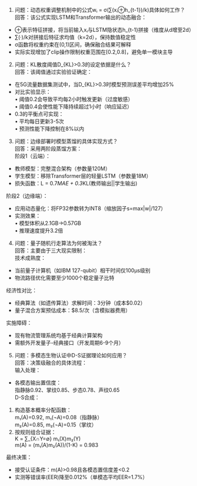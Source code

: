 1) 问题：动态权重调整机制中的公式wᵢ = σ(∑(xᵢ⊕h_{t-1})/k)具体如何工作？  
回答：该公式实现LSTM和Transformer输出的动态融合：  
- ⊕表示特征拼接，将当前输入xᵢ与LSTM隐状态h_{t-1}拼接（维度从d增至2d）  
- ∑(·)/k对拼接后特征求均值（k=2d），保持数值稳定性  
- σ函数将权重约束在(0,1)区间，确保融合结果可解释  
- 实际实现增加了clip操作限制权重范围在[0.2,0.8]，避免单一模块主导  

2) 问题：KL散度阈值D_{KL}>0.3的设定依据是什么？  
回答：该阈值通过实验验证确定：  
- 在5G流量数据集测试中，当D_{KL}>0.3时模型预测误差平均增加25%  
- 对比实验显示：  
  • 阈值0.2会导致平均每2小时触发更新（过度敏感）  
  • 阈值0.4会使性能下降持续超过1小时（响应延迟）  
- 0.3的平衡点可实现：  
  • 平均每日更新3-5次  
  • 预测性能下降控制在8%以内  

3) 问题：边缘部署时模型蒸馏的具体实现方式？  
回答：采用两阶段蒸馏方案：  
阶段1（云端）：  
- 教师模型：完整混合架构（参数量120M）  
- 学生模型：移除Transformer层的轻量LSTM（参数量18M）  
- 损失函数：L = 0.7*MAE + 0.3*KL(教师输出||学生输出)  

阶段2（边缘端）：  
- 应用动态量化：将FP32参数转为INT8（缩放因子s=max|w|/127）  
- 实测效果：  
  • 模型体积从2.1GB→0.57GB  
  • 推理速度提升3.2倍  

4) 问题：量子随机行走算法为何被淘汰？  
回答：主要由于三大现实限制：  
技术成熟度：  
- 当前量子计算机（如IBM 127-qubit）相干时间仅100μs级别  
- 物流路径优化需要至少1000个稳定量子比特  

经济性对比：  
- 经典算法（如遗传算法）求解时间：3分钟（成本$0.02）  
- 量子混合方案预估成本：$8.5/次（含模拟器费用）  

实施障碍：  
- 现有物流管理系统均基于经典计算架构  
- 需额外开发量子-经典接口（开发周期6-9个月）  

5) 问题：多模态生物认证中D-S证据理论如何应用？  
回答：决策级融合的具体流程：  
输入处理：  
- 各模态输出置信度：  
  指静脉0.92、掌纹0.85、步态0.78、声纹0.65  
D-S合成：  
1. 构造基本概率分配函数：  
   m₁(A)=0.92, m₁(¬A)=0.08（指静脉）  
   m₂(A)=0.85, m₂(¬A)=0.15（掌纹）  
2. 按规则组合证据：  
   K = ∑_{X∩Y=∅} m₁(X)m₂(Y)  
   m(A) = (m₁(A)m₂(A))/(1-K) = 0.983  

最终决策：  
- 接受认证条件：m(A)>0.98且各模态置信度差<0.2  
- 实测等错误率(EER)降至0.012%（单模态平均EER=1.7%）